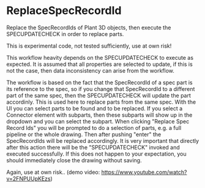 # ReplaceSpecRecordId
Replace the SpecRecordIds of Plant 3D objects, then execute the SPECUPDATECHECK in order to replace parts.

This is experimental code, not tested sufficiently, use at own risk!

This workflow heavity depends on the  SPECUPDATECHECK to execute as expected. It is assumed that all properties are selected to update, if this is not the case, then data inconsistency can arise from the workflow. 

The workflow is based on the fact that the SpecRecordId of a spec part is its reference to the spec, so if you change that SpecRecordId to a different part of the same spec, then the SPECUPDATECHECK will update the part accordinly. This is used here to replace parts from the same spec. With the UI you can select parts to be found and to be replaced. If you select a Connector element with subparts, then these subparts will show up in the dropdown and you can select the subpart. When clicking "Replace Spec Record Ids" you will be prompted to do a selection of parts, e.g. a full pipeline or the whole drawing. Then after pushing "enter" the SpecRecordIds will be replaced accordingly. It is very important that directly after this action there will be the "SPECUPDATECHECK" invoked and executed successfully. If this does not happen to your expectation, you should immediately close the drawing without saving.

Again, use at own risk.. (demo video: https://www.youtube.com/watch?v=2FNPUUpKEzs)
